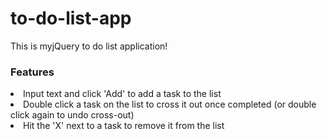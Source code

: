 # to-do-list-app
 This is myjQuery to do list application!
 
 <h3>Features</h3>
 <li>Input text and click 'Add' to add a task to the list</li>
 <li>Double click a task on the list to cross it out once completed (or double click again to undo cross-out) </li>
 <li>Hit the 'X' next to a task to remove it from the list</li>
